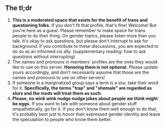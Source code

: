 ## The tl;dr

1. **This is a moderated space that exists for the benefit of trans and questioning folks.** If you don't fit that profile, that's fine! Welcome! But you're here as a guest. Please remember to make space for trans people to do their thing. On gender topics, please listen more than you talk. It's okay to ask questions, but please don't interrupt to ask for background. If you contribute to these discussions, you are expected to do so as an informed cis ally. (supplementary reading: how to ask questions without interrupting)
2. The names and pronouns in members' profiles are the ones they would like to use on this server. **Honoring them is not optional.** Please update yours accordingly, and don't necessarily assume that those are the names and pronouns to use on other servers!
3. If someone in a marginalized group says a term is a slur, take their word for it. **Specifically, the terms "trap" and "shemale" are regarded as slurs and the mods will treat them as such.**
4. **Please, no wink wink nudge nudge jokes about people we think might be eggs.** If you want to talk with someone about gender stuff empathetically, go for it. If you don't know them well enough to do that, it's probably best just to honor their expressed gender identity and leave the speculation to people who know them better.
